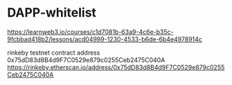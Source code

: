 # DAPP-whitelist
https://learnweb3.io/courses/c1d7081b-63a9-4c6e-b35c-9fcbbad418b2/lessons/acd04999-1230-4533-b6de-6b4e4978914c

rinkeby testnet contract address 0x75dD83d8B4d9F7C0529e879c0255Ceb2475C040A
https://rinkeby.etherscan.io/address/0x75dD83d8B4d9F7C0529e879c0255Ceb2475C040A
